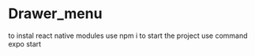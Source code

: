 # Drawer_menu

to instal react native modules use npm i
to start the project use command expo start
